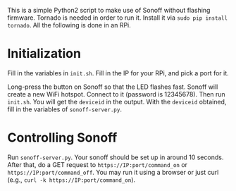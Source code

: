 This is a simple Python2 script to make use of Sonoff without flashing firmware. Tornado is needed in order to run it. Install it via `sudo pip install tornado`. All the following is done in an RPi.

# Initialization

Fill in the variables in `init.sh`. Fill in the IP for your RPi, and pick a port for it.

Long-press the button on Sonoff so that the LED flashes fast. Sonoff will create a new WiFi hotspot. Connect to it (password is 12345678). Then run `init.sh`. You will get the `deviceid` in the output. With the `deviceid` obtained, fill in the variables of `sonoff-server.py`.

# Controlling Sonoff

Run `sonoff-server.py`. Your sonoff should be set up in around 10 seconds. After that, do a GET request to `https://IP:port/command_on` or `https://IP:port/command_off`. You may run it using a browser or just curl (e.g., `curl -k https://IP:port/command_on`).
